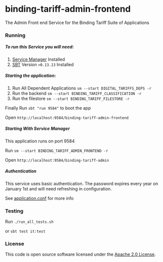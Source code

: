 
# binding-tariff-admin-frontend

The Admin Front end Service for the Binding Tariff Suite of Applications

### Running

##### To run this Service you will need:

1) [Service Manager](https://github.com/hmrc/service-manager) Installed
2) [SBT](https://www.scala-sbt.org) Version `>0.13.13` Installed

##### Starting the application:
 
1) Run All Dependent Applications `sm --start DIGITAL_TARIFFS_DEPS -r`
2) Run the backend `sm --start BINDING_TARIFF_CLASSIFICATION -r`
3) Run the filestore `sm --start BINDING_TARIFF_FILESTORE -r`

Finally Run `sbt "run 9584"` to boot the app

Open `http://localhost:9584/binding-tariff-admin-frontend`
 
##### Starting With Service Manager

This application runs on port 9584

Run `sm --start BINDING_TARIFF_ADMIN_FRONTEND -r`

Open `http://localhost:9584/binding-tariff-admin`

##### Authentication

This service uses basic authentication. The password expires every year on January 1st and will need refreshing in configuration.

See [application.conf](https://github.com/hmrc/binding-tariff-admin-frontend/blob/master/conf/application.conf) for more info

### Testing

Run `./run_all_tests.sh`

or `sbt test it:test`

### License

This code is open source software licensed under the [Apache 2.0 License]("http://www.apache.org/licenses/LICENSE-2.0.html").
